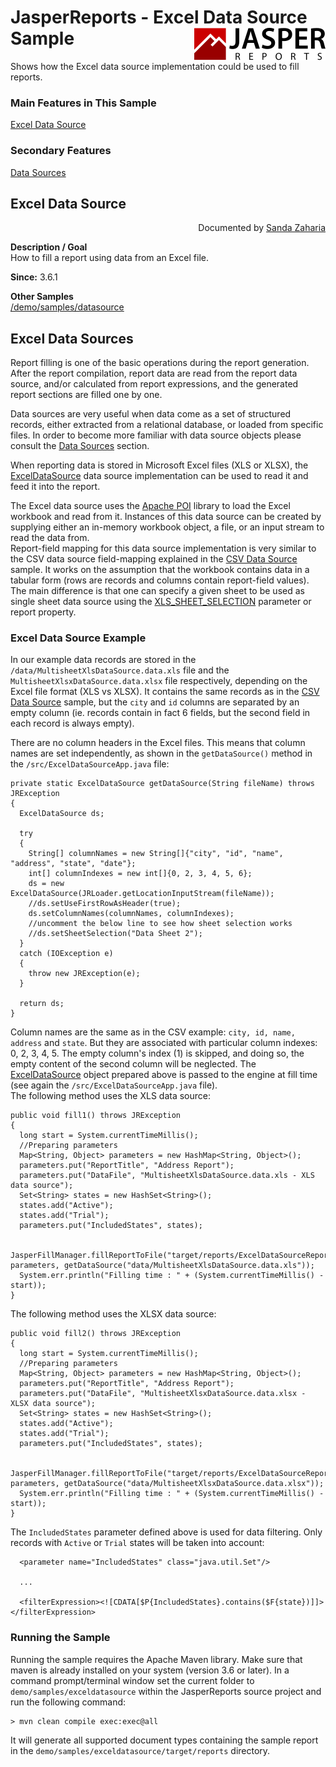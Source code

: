 
# JasperReports - Excel Data Source Sample <img src="../../resources/jasperreports.svg" alt="JasperReports logo" align="right"/>

Shows how the Excel data source implementation could be used to fill reports.

### Main Features in This Sample

[Excel Data Source](#exceldatasource)

### Secondary Features
[Data Sources](../datasource/README.md#datasources)

## <a name='exceldatasource'>Excel</a> Data Source
<div align="right">Documented by <a href='mailto:shertage@users.sourceforge.net'>Sanda Zaharia</a></div>

**Description / Goal**\
How to fill a report using data from an Excel file.

**Since:** 3.6.1

**Other Samples**\
[/demo/samples/datasource](../datasource)

## Excel Data Sources

Report filling is one of the basic operations during the report generation. After the report compilation, report data are read from the report data source, and/or calculated from report expressions, and the generated report sections are filled one by one.

Data sources are very useful when data come as a set of structured records, either extracted from a relational database, or loaded from specific files. In order to become more familiar with data source objects please consult the [Data Sources](../datasource/README.md#datasources) section.

When reporting data is stored in Microsoft Excel files (XLS or XLSX), the [ExcelDataSource](https://jasperreports.sourceforge.net/api/net/sf/jasperreports/poi/data/ExcelDataSource.html) data source implementation can be used to read it and feed it into the report.

The Excel data source uses the [Apache POI](https://poi.apache.org/) library to load the Excel workbook and read from it. Instances of this data source can be created by supplying either an in-memory workbook object, a file, or an input stream to read the data from.\
Report-field mapping for this data source implementation is very similar to the CSV data source field-mapping explained in the [CSV Data Source](../csvdatasource/README.md#csvdatasource) sample. It works on the assumption that the workbook contains data in a tabular form (rows are records and columns contain report-field values). The main difference is that one can specify a given sheet to be used as single sheet data source using the [XLS_SHEET_SELECTION](https://jasperreports.sourceforge.net/api/net/sf/jasperreports/engine/query/AbstractXlsQueryExecuterFactory.html#XLS_SHEET_SELECTION) parameter or report property.

### Excel Data Source Example

In our example data records are stored in the `/data/MultisheetXlsDataSource.data.xls` file and the `MultisheetXlsxDataSource.data.xlsx` file respectively, depending on the Excel file format (XLS vs XLSX). It contains the same records as in the [CSV Data Source](../csvdatasource/README.md#csvdatasource) sample, but the `city` and `id` columns are separated by an empty column (ie. records contain in fact 6 fields, but the second field in each record is always empty).

There are no column headers in the Excel files. This means that column names are set independently, as shown in the `getDataSource()` method in the `/src/ExcelDataSourceApp.java` file:

```
private static ExcelDataSource getDataSource(String fileName) throws JRException
{
  ExcelDataSource ds;

  try
  {
    String[] columnNames = new String[]{"city", "id", "name", "address", "state", "date"};
    int[] columnIndexes = new int[]{0, 2, 3, 4, 5, 6};
    ds = new ExcelDataSource(JRLoader.getLocationInputStream(fileName));
    //ds.setUseFirstRowAsHeader(true);
    ds.setColumnNames(columnNames, columnIndexes);
    //uncomment the below line to see how sheet selection works
    //ds.setSheetSelection("Data Sheet 2");
  }
  catch (IOException e)
  {
    throw new JRException(e);
  }

  return ds;
}
```

Column names are the same as in the CSV example: `city, id, name, address` and `state`. But they are associated with particular column indexes: 0, 2, 3, 4, 5. The empty column's index (1) is skipped, and doing so, the empty content of the second column will be neglected.
The [ExcelDataSource](https://jasperreports.sourceforge.net/api/net/sf/jasperreports/poi/data/ExcelDataSource.html) object prepared above is passed to the engine at fill time (see again the `/src/ExcelDataSourceApp.java` file).\
The following method uses the XLS data source:

```
public void fill1() throws JRException
{
  long start = System.currentTimeMillis();
  //Preparing parameters
  Map<String, Object> parameters = new HashMap<String, Object>();
  parameters.put("ReportTitle", "Address Report");
  parameters.put("DataFile", "MultisheetXlsDataSource.data.xls - XLS data source");
  Set<String> states = new HashSet<String>();
  states.add("Active");
  states.add("Trial");
  parameters.put("IncludedStates", states);

  JasperFillManager.fillReportToFile("target/reports/ExcelDataSourceReport.jasper", parameters, getDataSource("data/MultisheetXlsDataSource.data.xls"));
  System.err.println("Filling time : " + (System.currentTimeMillis() - start));
}
```

The following method uses the XLSX data source:

```
public void fill2() throws JRException
{
  long start = System.currentTimeMillis();
  //Preparing parameters
  Map<String, Object> parameters = new HashMap<String, Object>();
  parameters.put("ReportTitle", "Address Report");
  parameters.put("DataFile", "MultisheetXlsxDataSource.data.xlsx - XLSX data source");
  Set<String> states = new HashSet<String>();
  states.add("Active");
  states.add("Trial");
  parameters.put("IncludedStates", states);

  JasperFillManager.fillReportToFile("target/reports/ExcelDataSourceReport.jasper", parameters, getDataSource("data/MultisheetXlsxDataSource.data.xlsx"));
  System.err.println("Filling time : " + (System.currentTimeMillis() - start));
}
```

The `IncludedStates` parameter defined above is used for data filtering. Only records with `Active` or `Trial` states will be taken into account:

```
  <parameter name="IncludedStates" class="java.util.Set"/>

  ...

  <filterExpression><![CDATA[$P{IncludedStates}.contains($F{state})]]></filterExpression>
```

### Running the Sample

Running the sample requires the Apache Maven library. Make sure that maven is already installed on your system (version 3.6 or later).
In a command prompt/terminal window set the current folder to `demo/samples/exceldatasource` within the JasperReports source project and run the following command:

```
> mvn clean compile exec:exec@all
```

It will generate all supported document types containing the sample report in the `demo/samples/exceldatasource/target/reports` directory.
